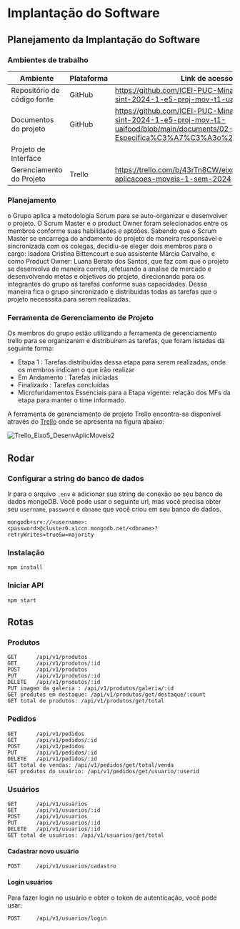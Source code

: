 # Implantação do Software

## Planejamento da Implantação do Software

### Ambientes de trabalho

Ambiente   | Plataforma | Link de acesso
--------- | ------ | --------
Repositório de código fonte | GitHub | <a>https://github.com/ICEI-PUC-Minas-PMV-ADS/pmv-sint-2024-1-e5-proj-mov-t1-uaifood</a>
Documentos do projeto | GitHub  | <a>https://github.com/ICEI-PUC-Minas-PMV-ADS/pmv-sint-2024-1-e5-proj-mov-t1-uaifood/blob/main/documents/02-Especifica%C3%A7%C3%A3o%20do%20Projeto.md</a>
Projeto de Interface |   | 
Gerenciamento do Projeto | Trello  | <a>https://trello.com/b/43rTn8CW/eixo-5-desenv-aplicacoes-moveis-1-sem-2024</a>

### Planejamento

o Grupo aplica a metodologia Scrum para se auto-organizar e desenvolver o projeto. O Scrum Master e o product Owner foram selecionados entre os membros conforme suas habilidades e aptdões. Sabendo que o Scrum Master se encarrega do andamento do projeto de maneira responsável e sincronizada com os colegas, decidiu-se eleger dois membros para o cargo: Isadora Cristina Bittencourt e sua assistente Márcia Carvalho, e como Product Owner: Luana Berato dos Santos, que faz com que o projeto se desenvolva de maneira correta, efetuando a analise de mercado e desenvolvendo metas e objetivos do projeto, direcionando para os integrantes do grupo as tarefas conforme suas capacidades. Dessa maneira fica o grupo sincronizado e distribuidas todas as tarefas que o projeto necesssita para serem realizadas.

### Ferramenta de Gerenciamento de Projeto
Os membros do grupo estão utilizando a ferramenta de gerenciamento trello para se organizarem e distribuirem as tarefas, que foram listadas da seguinte forma:
* Etapa 1 : Tarefas distribuídas dessa etapa para serem realizadas, onde os membros indicam o que irão realizar
* Em Andamento : Tarefas iniciadas
* Finalizado : Tarefas concluídas
* Microfundamentos Essenciais para a Etapa vigente: relação dos MFs da etapa para manter o time informado.

A ferramenta de gerenciamento de projeto Trello encontra-se disponível através do [Trello](https://trello.com/b/43rTn8CW/eixo-5-desenv-aplicacoes-moveis-1-sem-2024) onde se apresenta na figura abaixo:

![Trello_Eixo5_DesenvAplicMoveis2](https://github.com/ICEI-PUC-Minas-PMV-ADS/pmv-sint-2024-1-e5-proj-mov-t1-uaifood/assets/102733574/cb38fe16-e4f9-4d88-8373-1cd230a4a156)

## Rodar

### Configurar a string do banco de dados
Ir para o arquivo `.env` e adicionar sua string de conexão ao seu banco de dados mongoDB.
Você pode usar o seguinte url, mas você precisa obter seu `username`, `password` e `dbname` que você criou em seu banco de dados.
```
mongodb+srv://<username>:<password>@cluster0.x1ccn.mongodb.net/<dbname>?retryWrites=true&w=majority
```

### Instalação

```
npm install
```

### Iniciar API

```
npm start
```

## Rotas

### Produtos

```
GET      /api/v1/produtos
GET      /api/v1/produtos/:id
POST     /api/v1/produtos
PUT      /api/v1/produtos/:id
DELETE   /api/v1/produtos/:id
PUT imagem da galeria : /api/v1/produtos/galeria/:id
GET produtos em destaque: /api/v1/produtos/get/destaque/:count
GET total de produtos: /api/v1/produtos/get/total
```

### Pedidos

```
GET      /api/v1/pedidos
GET      /api/v1/pedidos/:id
POST     /api/v1/pedidos
PUT      /api/v1/pedidos/:id
DELETE   /api/v1/pedidos/:id
GET total de vendas: /api/v1/pedidos/get/total/venda
GET produtos do usuário: /api/v1/pedidos/get/usuario/:userid
```

### Usuários

```
GET      /api/v1/usuarios
GET      /api/v1/usuarios/:id
POST     /api/v1/usuarios
PUT      /api/v1/usuarios/:id
DELETE   /api/v1/usuarios/:id
GET total de usuários: /api/v1/usuarios/get/total
```

#### Cadastrar novo usuário

```
POST     /api/v1/usuarios/cadastro
```

#### Login usuários

Para fazer login no usuário e obter o token de autenticação, você pode usar:

```
POST     /api/v1/usuarios/login
```
